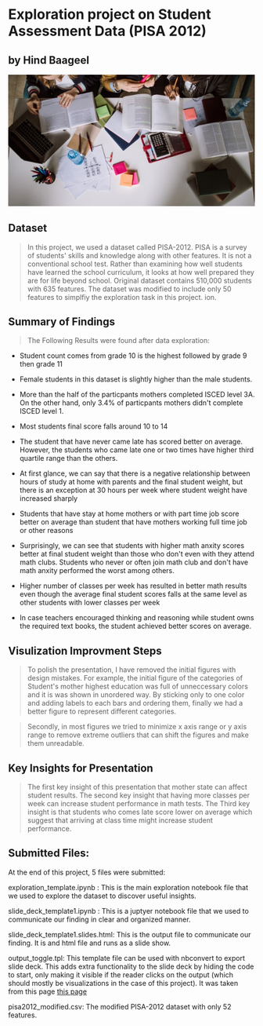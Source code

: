# Exploration project on Student Assessment Data (PISA 2012)

## by Hind Baageel

<img src='assessments-by-design.jpg' />

## Dataset

> In this project, we used a dataset called PISA-2012. PISA is a survey of students' skills and knowledge along with other features. It is not a
conventional school test. Rather than examining how well students have learned the school curriculum, it looks at how well prepared they are for life beyond school. Original dataset contains 510,000 students with 635 features. The dataset was modified to include only 50 features to simplfiy the exploration task in this project. 
ion.


## Summary of Findings

> The Following Results were found after data exploration: 

- Student count comes from grade 10 is the highest followed by grade 9 then grade 11

- Female students in this dataset is slightly higher than the male students.

- More than the half of the particpants mothers completed ISCED level 3A. On the other hand, only 3.4% of particpants mothers didn't complete ISCED level 1.

- Most students final score falls around 10 to 14

- The student that have never came late has scored better on average. However, the students who came late one or two times have higher third quartile range than the others.

- At first glance, we can say that there is a negative relationship between hours of study at home with parents and the final student weight, but there is an exception at 30 hours per week where student weight have increased sharply

- Students that have stay at home mothers or with part time job score better on average than student that have mothers working full time job or other reasons

- Surprisingly, we can see that students with higher math anxity scores better at final student weight than those who don't even with they attend math clubs. Students who never or often join math club and don't have math anxity performed the worst among others.

- Higher number of classes per week has resulted in better math results even though the average final student scores falls at the same level as other students with lower classes per week

- In case teachers encouraged thinking and reasoning while student owns the required text books, the student achieved better scores on average.


## Visulization Improvment Steps
> To polish the presentation, I have removed the initial figures with design mistakes. For example, the initial figure of the categories of Student's mother highest education was full 
of unneccessary colors and it is was shown in unordered way. By sticking only to one color and adding labels to each bars and ordering them, finally we had a better figure to represent different categories. 

> Secondly, in most figures we tried to minimize x axis range or y axis range to remove extreme outliers that can shift the figures and make them unreadable. 

## Key Insights for Presentation
> The first key insight of this presentation that mother state can affect student results. The second key insight that having more classes per week can increase student performance in math tests.
The Third key insight is that students who comes late score lower on average which suggest that arriving at class time might increase student performance. 

## Submitted Files: 

At the end of this project, 5 files were submitted: 

exploration_template.ipynb : This is the main exploration notebook file that we used to explore the dataset to discover useful insights. 

slide_deck_template1.ipynb : This is a juptyer notebook file that we used to communicate our finding in clear and organized manner. 

slide_deck_template1.slides.html: This is the output file to communicate our finding. It is and html file and runs as a slide show. 

output_toggle.tpl: This template file can be used with nbconvert to export slide deck. This adds extra functionality to the slide deck by hiding the code to start, only making it visible if the reader clicks on the output (which should mostly be visualizations in the case of this project). It was taken from this page [this page](https://github.com/damianavila/blog/blob/master/posts/hide-the-input-cells-from-your-ipython-slides.ipynb)

pisa2012_modified.csv: The modified PISA-2012 dataset with only 52 features. 
